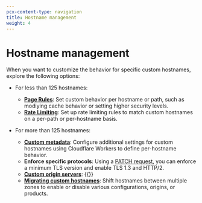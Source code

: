 ```yaml
---
pcx-content-type: navigation
title: Hostname management
weight: 4
---
```


# Hostname management

When you want to customize the behavior for specific custom hostnames, explore the following options:

*   For less than 125 hostnames:

    *   [**Page Rules**](https://support.cloudflare.com/hc/articles/218411427): Set custom behavior per hostname or path, such as modiying cache behavior or setting higher security levels.
    *   [**Rate Limiting**](https://support.cloudflare.com/hc/articles/115001635128): Set up rate limiting rules to match custom hostnames on a per-path or per-hostname basis.

*   For more than 125 hostnames:

    *   [**Custom metadata**](/cloudflare-for-saas/ssl/hostname-specific-behavior/custom-metadata/): Configure additional settings for custom hostnames using Cloudflare Workers to define per-hostname behavior.
    *   **Enforce specific protocols**: Using a [PATCH request](https://api.cloudflare.com/#custom-hostname-for-a-zone-edit-custom-hostname), you can enforce a minimum TLS version and enable TLS 1.3 and HTTP/2.
    *   [**Custom origin servers**](/cloudflare-for-saas/start/advanced-settings/custom-origin/): {{<render file="_custom-origin-server-definition.md">}}
    *   [**Migrating custom hostnames**](/cloudflare-for-saas/ssl/hostname-specific-behavior/migrating-custom-hostnames/): Shift hostnames between multiple zones to enable or disable various configurations, origins, or products.
